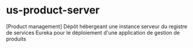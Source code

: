 # us-product-server
[Product management] Dépôt hébergeant une instance serveur du registre de services Eureka pour le déploiement d'une application de gestion de produits
